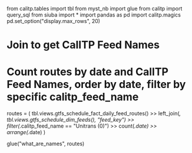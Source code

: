 from calitp.tables import tbl
from myst_nb import glue
from calitp import query_sql
from siuba import *
import pandas as pd
import calitp.magics
pd.set_option("display.max_rows", 20)

# Join to get CalITP Feed Names
# Count routes by date and CalITP Feed Names, order by date, filter by specific calitp_feed_name
routes = (
    tbl.views.gtfs_schedule_fact_daily_feed_routes()
    >> left_join(_, tbl.views.gtfs_schedule_dim_feeds(), "feed_key")
    >> filter(_.calitp_feed_name == "Unitrans (0)")
    >> count(_.date)
    >> arrange(_.date)
)

glue("what_are_names", routes)
